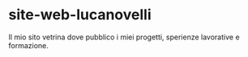 # site-web-lucanovelli
Il mio sito vetrina dove pubblico i miei progetti, sperienze lavorative e formazione.

